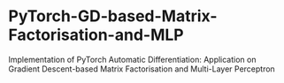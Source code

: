 # PyTorch-GD-based-Matrix-Factorisation-and-MLP
Implementation of PyTorch Automatic Differentiation: Application on Gradient Descent-based Matrix Factorisation and Multi-Layer Perceptron
